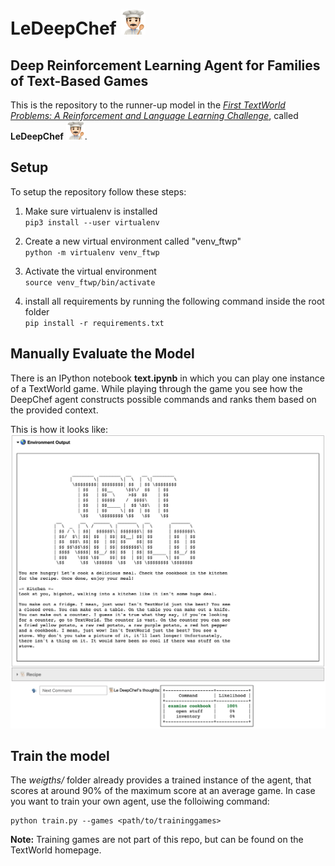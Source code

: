 # LeDeepChef <img src="src/male-cook.png" alt="alt text" width="40" height="40">
## Deep Reinforcement Learning Agent for Families of Text-Based Games

This is the repository to the runner-up model in the [*First TextWorld Problems: A Reinforcement and Language Learning Challenge*](https://www.microsoft.com/en-us/research/project/textworld/), called **LeDeepChef** <img src="src/male-cook.png" alt="alt text" width="30" height="30">.

## Setup
To setup the repository follow these steps:
1. Make sure virtualenv is installed \
`pip3 install --user virtualenv`

2. Create a new virtual environment called "venv_ftwp"\
`python -m virtualenv venv_ftwp`

3. Activate the virtual environment\
`source venv_ftwp/bin/activate`

4. install all requirements by running the following command inside the root folder\
`pip install -r requirements.txt`


## Manually Evaluate the Model
There is an IPython notebook **text.ipynb** in which you can play one instance of a TextWorld game. While playing through the game you see how the DeepChef agent constructs possible commands and ranks them based on the provided context. 

This is how it looks like:
![Example of the notebook test.ipynb](src/demo.png)
<!-- <img src="src/demo.png" alt="Example of the notebook test.ipynb" width="300" height="500"> -->


## Train the model
The *weigths/* folder already provides a trained instance of the agent, that scores at around 90% of the maximum score at an average game. In case you want to train your own agent, use the folloiwing command:
```
python train.py --games <path/to/traininggames>
```
**Note:** Training games are not part of this repo, but can be found on the TextWorld homepage.




